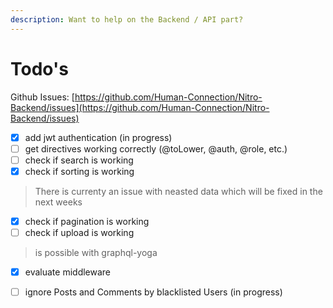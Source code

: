 ```yaml
---
description: Want to help on the Backend / API part?
---
```


# Todo's

Github Issues: [https://github.com/Human-Connection/Nitro-Backend/issues](https://github.com/Human-Connection/Nitro-Backend/issues)

* [x]  add jwt authentication \(in progress\)
* [ ]  get directives working correctly \(@toLower, @auth, @role, etc.\)
* [ ]  check if search is working
* [x]  check if sorting is working

  > There is currenty an issue with neasted data which will be fixed in the next weeks

* [x]  check if pagination is working
* [ ]  check if upload is working

  > is possible with graphql-yoga

* [x]  evaluate middleware
* [ ]  ignore Posts and Comments by blacklisted Users \(in progress\)

